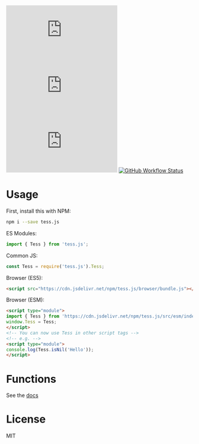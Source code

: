 [![npm](https://img.shields.io/npm/dt/tess.js?style=flat-square)](https://www.npmjs.com/package/tess.js)
![npm bundle size](https://img.shields.io/bundlephobia/minzip/tess.js?style=flat-square)
[![jsDelivr hits (npm)](https://img.shields.io/jsdelivr/npm/hy/tess.js?style=flat-square)](https://cdn.jsdelivr.net/npm/tess.js/)
[![GitHub Workflow Status](https://img.shields.io/github/workflow/status/DET171/Tess.js/CI?style=flat-square)](https://github.com/DET171/Tess.js)
# Usage
First, install this with NPM:
```sh
npm i --save tess.js
```
ES Modules:
```js
import { Tess } from 'tess.js';
```

Common JS:
```js
const Tess = require('tess.js').Tess;
```

Browser (ES5):
```html
<script src="https://cdn.jsdelivr.net/npm/tess.js/browser/bundle.js"></script>
```

Browser (ESM):
```html
<script type="module">
import { Tess } from 'https://cdn.jsdelivr.net/npm/tess.js/src/esm/index.js';
window.Tess = Tess;
</script>
<!-- You can now use Tess in other script tags -->
<!-- e.g. -->
<script type="module">
console.log(Tess.isNil('Hello'));
</script>
```

# Functions
See the [docs](https://tess.js.org/)

# License
MIT
